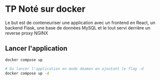 # TP Noté sur docker

Le but est de conteneuriser une application avec un frontend en React, un backend Flask, une base de données MySQL et le tout servi derrière un reverse proxy NGINX

## Lancer l'application

````bash
docker compose up

# Ou lancer l'application en mode deamon en ajoutant le flag -d
docker compose up -d
``````
